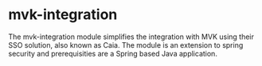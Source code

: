 mvk-integration
===============

The mvk-integration module simplifies the integration with MVK using their SSO solution, also known as Caia. The module is an extension to spring security and prerequisities are a Spring based Java application.